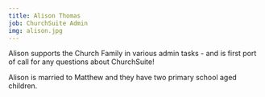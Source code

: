 ```yaml
---
title: Alison Thomas
job: ChurchSuite Admin
img: alison.jpg
---
```

Alison supports the Church Family in various admin tasks - and is first port of call for any questions about ChurchSuite!

Alison is married to Matthew and they have two primary school aged children.
